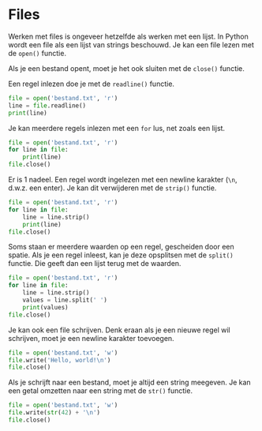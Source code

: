 # Files

Werken met files is ongeveer hetzelfde als werken met een lijst. 
In Python wordt een file als een lijst van strings beschouwd. 
Je kan een file lezen met de `open()` functie. 

Als je een bestand opent, moet je het ook sluiten met de `close()` functie.

Een regel inlezen doe je met de `readline()` functie.

```python
file = open('bestand.txt', 'r')
line = file.readline()
print(line)
```

Je kan meerdere regels inlezen met een `for` lus, net zoals een lijst.

```python
file = open('bestand.txt', 'r')
for line in file:
    print(line)
file.close()
```

Er is 1 nadeel. Een regel wordt ingelezen met een newline karakter (`\n`, d.w.z. een enter). 
Je kan dit verwijderen met de `strip()` functie.

```python
file = open('bestand.txt', 'r')
for line in file:
    line = line.strip()
    print(line)
file.close()
```

Soms staan er meerdere waarden op een regel, gescheiden door een spatie. 
Als je een regel inleest, kan je deze opsplitsen met de `split()` functie.
Die geeft dan een lijst terug met de waarden.

```python
file = open('bestand.txt', 'r')
for line in file:
    line = line.strip()
    values = line.split(' ')
    print(values)
file.close()
```

Je kan ook een file schrijven. Denk eraan als je een nieuwe regel wil schrijven, moet je een newline karakter toevoegen.

```python
file = open('bestand.txt', 'w')
file.write('Hello, world!\n')
file.close()
```

Als je schrijft naar een bestand, moet je altijd een string meegeven. Je kan een getal omzetten naar een string met de `str()` functie.

```python
file = open('bestand.txt', 'w')
file.write(str(42) + '\n')
file.close()
```
